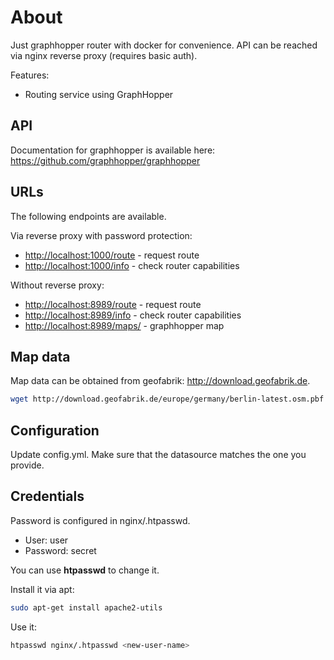 # About

Just graphhopper router with docker for convenience. API can be reached via nginx reverse proxy (requires basic auth).

Features:

* Routing service using GraphHopper

## API

Documentation for graphhopper is available here:
<https://github.com/graphhopper/graphhopper>

## URLs

The following endpoints are available.

Via reverse proxy with password protection:

* <http://localhost:1000/route> - request route
* <http://localhost:1000/info> - check router capabilities

Without reverse proxy:

* <http://localhost:8989/route> - request route
* <http://localhost:8989/info> - check router capabilities
* <http://localhost:8989/maps/> - graphhopper map

## Map data

Map data can be obtained from geofabrik: <http://download.geofabrik.de>.

```bash
wget http://download.geofabrik.de/europe/germany/berlin-latest.osm.pbf
```

## Configuration

Update config.yml. Make sure that the datasource matches the one you provide.

## Credentials

Password is configured in nginx/.htpasswd.

* User: user
* Password: secret

You can use **htpasswd** to change it.

Install it via apt:

```bash
sudo apt-get install apache2-utils
```

Use it:

```bash
htpasswd nginx/.htpasswd <new-user-name>
```
